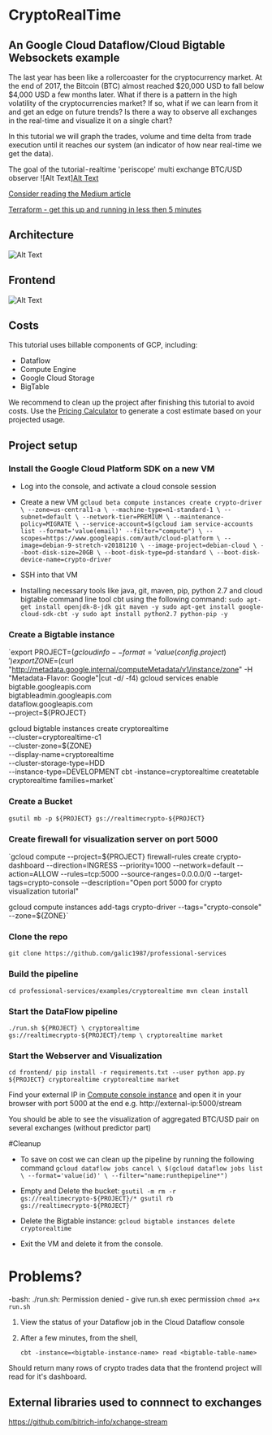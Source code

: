 # CryptoRealTime

## An Google Cloud Dataflow/Cloud Bigtable Websockets example

The last year has been like a rollercoaster for the cryptocurrency market. At the end of 2017, the Bitcoin (BTC) almost reached $20,000 USD to fall below $4,000 USD a few months later. What if there is a pattern in the high volatility of the cryptocurrencies market? If so, what if we can learn from it and get an edge on future trends? Is there a way to observe all exchanges in the real-time and visualize it on a single chart? 

In this tutorial we will graph the trades, volume and time delta from trade execution until it reaches our system (an indicator of how near real-time we get the data).

The goal of the tutorial - realtime 'periscope' multi exchange BTC/USD observer
![Alt Text][Alt Text](https://media.giphy.com/media/238teoXcI17pu3YOSP/giphy.gif)

[Consider reading the Medium article](https://medium.com/@igalic/bigtable-beam-dataflow-cryptocurrencies-gcp-terraform-java-maven-4e7873811e86)

[Terraform - get this up and running in less then 5 minutes](https://github.com/galic1987/professional-services/blob/master/examples/cryptorealtime/TERRAFORM-README.md)

## Architecture 
![Alt Text](https://i.ibb.co/2S28KYq/Screen-Shot-2019-02-12-at-2-53-41-PM.png)

## Frontend  
![Alt Text](https://i.ibb.co/dMc9bMz/Screen-Shot-2019-02-11-at-4-56-29-PM.png)

## Costs
This tutorial uses billable components of GCP, including:
- Dataflow
- Compute Engine
- Google Cloud Storage
- BigTable

We recommend to clean up the project after finishing this tutorial to avoid costs. Use the [Pricing Calculator](https://cloud.google.com/products/calculator/) to generate a cost estimate based on your projected usage.

## Project setup 
### Install the Google Cloud Platform SDK on a new VM
  * Log into the console, and activate a cloud console session
  * Create a new VM
  `gcloud beta compute instances create crypto-driver \
--zone=us-central1-a \
--machine-type=n1-standard-1 \
--subnet=default \
--network-tier=PREMIUM \
--maintenance-policy=MIGRATE \
--service-account=$(gcloud iam service-accounts list --format='value(email)' --filter="compute") \
--scopes=https://www.googleapis.com/auth/cloud-platform \
--image=debian-9-stretch-v20181210 \
--image-project=debian-cloud \
--boot-disk-size=20GB \
--boot-disk-type=pd-standard \
--boot-disk-device-name=crypto-driver`


  * SSH into that VM
  
  * Installing necessary tools like java, git, maven, pip, python 2.7 and cloud bigtable command line tool cbt using the following command:
  `sudo apt-get install openjdk-8-jdk git maven -y
sudo apt-get install google-cloud-sdk-cbt -y
sudo apt install python2.7 python-pip -y`

### Create a Bigtable instance 
`export PROJECT=$(gcloud info --format='value(config.project)')
export ZONE=$(curl "http://metadata.google.internal/computeMetadata/v1/instance/zone" -H "Metadata-Flavor: Google"|cut -d/ -f4)
gcloud services enable bigtable.googleapis.com \
bigtableadmin.googleapis.com \
dataflow.googleapis.com \
--project=${PROJECT}

gcloud bigtable instances create cryptorealtime \
    --cluster=cryptorealtime-c1 \
    --cluster-zone=${ZONE} \
    --display-name=cryptorealtime \
    --cluster-storage-type=HDD \
    --instance-type=DEVELOPMENT
cbt -instance=cryptorealtime createtable cryptorealtime families=market`

### Create a Bucket  
`gsutil mb -p ${PROJECT} gs://realtimecrypto-${PROJECT}`
	

### Create firewall for visualization server on port 5000
  `gcloud compute --project=${PROJECT} firewall-rules create crypto-dashboard --direction=INGRESS --priority=1000 --network=default --action=ALLOW --rules=tcp:5000 --source-ranges=0.0.0.0/0 --target-tags=crypto-console --description="Open port 5000 for crypto visualization tutorial"
  
  gcloud compute instances add-tags crypto-driver --tags="crypto-console" --zone=${ZONE}`
  

### Clone the repo
`git clone https://github.com/galic1987/professional-services`


### Build the pipeline
`cd professional-services/examples/cryptorealtime
mvn clean install`

### Start the DataFlow pipeline
`./run.sh ${PROJECT} \
cryptorealtime gs://realtimecrypto-${PROJECT}/temp \
cryptorealtime market`

### Start the Webserver and Visualization
`cd frontend/
pip install -r requirements.txt --user
python app.py ${PROJECT} cryptorealtime cryptorealtime market`

Find your external IP in [Compute console instance](https://console.cloud.google.com/compute/instances) and open it in your browser with port 5000 at the end e.g.
http://external-ip:5000/stream

You should be able to see the visualization of aggregated BTC/USD pair on several exchanges (without predictor part)


#Cleanup
* To save on cost we can clean up the pipeline by running the following command
`gcloud dataflow jobs cancel \
$(gcloud dataflow jobs list \
--format='value(id)' \
--filter="name:runthepipeline*")`

* Empty and Delete the bucket:
`gsutil -m rm -r gs://realtimecrypto-${PROJECT}/*
gsutil rb gs://realtimecrypto-${PROJECT}`

* Delete the Bigtable instance:
`gcloud bigtable instances delete cryptorealtime`

* Exit the VM and delete it from the console.


# Problems?
-bash: ./run.sh: Permission denied - give run.sh exec permission
`chmod a+x run.sh `


1. View the status of your Dataflow job in the Cloud Dataflow console

1. After a few minutes, from the shell,

    `cbt -instance=<bigtable-instance-name> read <bigtable-table-name>`

Should return many rows of crypto trades data that the frontend project will read for it's dashboard.


## External libraries used to connnect to exchanges 
https://github.com/bitrich-info/xchange-stream


